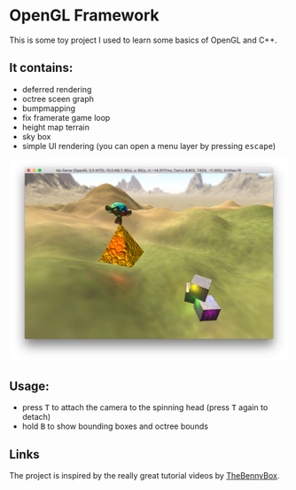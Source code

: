 OpenGL Framework
================

This is some toy project I used to learn some basics of OpenGL and C++.

## It contains:

 * deferred rendering
 * octree sceen graph
 * bumpmapping
 * fix framerate game loop
 * height map terrain
 * sky box
 * simple UI rendering (you can open a menu layer by pressing <kbd>escape</kbd>)

![Screenshot](/Resources/screenshot.png)

## Usage:

 * press <kbd>T</kbd> to attach the camera to the spinning head (press <kbd>T</kbd> again to detach)
 * hold <kbd>B</kbd> to show bounding boxes and octree bounds

## Links

The project is inspired by the really great tutorial videos by [TheBennyBox](https://www.youtube.com/user/thebennybox/videos).